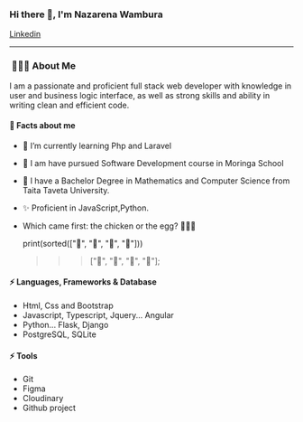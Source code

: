 ### Hi there 👋, I'm Nazarena Wambura

[Linkedin](https://www.linkedin.com/in/nazarena-wambura/)

---

<h3> &nbsp;👩🏾‍💻 About Me </h3>
I am a passionate and proficient full stack web developer with knowledge in user and business  logic interface, as well as strong skills and ability in writing clean and efficient code.

####  🤔 Facts about me
- 🌱 I’m currently learning Php and Laravel
- 📝 I am have pursued Software Development course in Moringa School
- 📝 I have a Bachelor Degree in Mathematics and Computer Science from Taita Taveta University.
- ✨ Proficient in JavaScript,Python.
- Which came first: the chicken or the egg? 🤣🤣🤣

    print(sorted(["🥚", "🐣", "🐥", "🐔"]))

    >>> ["🐔", "🥚", "🐣", "🐥"];

#### ⚡ Languages, Frameworks & Database
* Html, Css and Bootstrap
* Javascript, Typescript, Jquery... Angular
* Python... Flask, Django
* PostgreSQL, SQLite

#### ⚡ Tools
* Git
* Figma
* Cloudinary
* Github project



